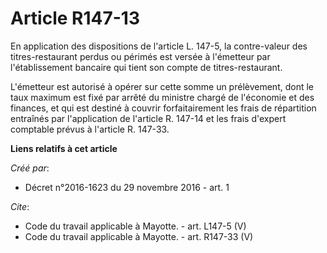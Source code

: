 # Article R147-13

En application des dispositions de l'article L. 147-5, la contre-valeur des titres-restaurant perdus ou périmés est versée à
l'émetteur par l'établissement bancaire qui tient son compte de titres-restaurant. 

L'émetteur est autorisé à opérer sur cette somme un prélèvement, dont le taux maximum est fixé par arrêté du ministre chargé
de l'économie et des finances, et qui est destiné à couvrir forfaitairement les frais de répartition entraînés par
l'application de l'article R. 147-14 et les frais d'expert comptable prévus à l'article R. 147-33.

**Liens relatifs à cet article**

_Créé par_:

  - Décret n°2016-1623 du 29 novembre 2016 - art. 1

_Cite_:

  - Code du travail applicable à Mayotte. - art. L147-5 (V)
  - Code du travail applicable à Mayotte. - art. R147-33 (V)
